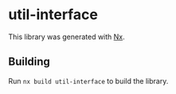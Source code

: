 # util-interface

This library was generated with [Nx](https://nx.dev).

## Building

Run `nx build util-interface` to build the library.
